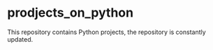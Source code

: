# prodjects_on_python
This repository contains Python projects, the repository is constantly updated.
